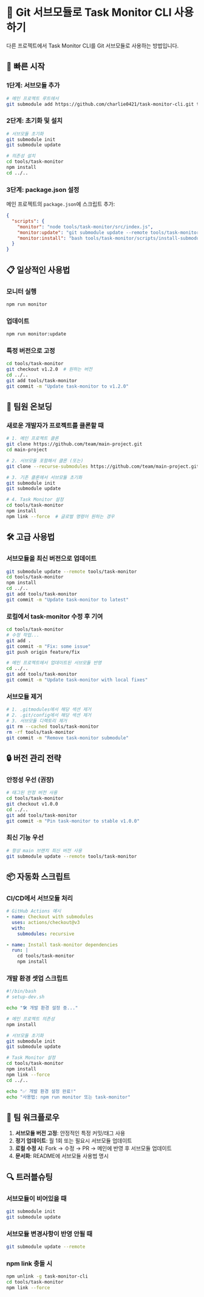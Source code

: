 # 📁 Git 서브모듈로 Task Monitor CLI 사용하기

다른 프로젝트에서 Task Monitor CLI를 Git 서브모듈로 사용하는 방법입니다.

## 🚀 빠른 시작

### 1단계: 서브모듈 추가

```bash
# 메인 프로젝트 루트에서
git submodule add https://github.com/charlie0421/task-monitor-cli.git tools/task-monitor
```

### 2단계: 초기화 및 설치

```bash
# 서브모듈 초기화
git submodule init
git submodule update

# 의존성 설치
cd tools/task-monitor
npm install
cd ../..
```

### 3단계: package.json 설정

메인 프로젝트의 `package.json`에 스크립트 추가:

```json
{
  "scripts": {
    "monitor": "node tools/task-monitor/src/index.js",
    "monitor:update": "git submodule update --remote tools/task-monitor && cd tools/task-monitor && npm install",
    "monitor:install": "bash tools/task-monitor/scripts/install-submodule.sh"
  }
}
```

## 📋 일상적인 사용법

### 모니터 실행
```bash
npm run monitor
```

### 업데이트
```bash
npm run monitor:update
```

### 특정 버전으로 고정
```bash
cd tools/task-monitor
git checkout v1.2.0  # 원하는 버전
cd ../..
git add tools/task-monitor
git commit -m "Update task-monitor to v1.2.0"
```

## 🔄 팀원 온보딩

### 새로운 개발자가 프로젝트를 클론할 때

```bash
# 1. 메인 프로젝트 클론
git clone https://github.com/team/main-project.git
cd main-project

# 2. 서브모듈 포함해서 클론 (또는)
git clone --recurse-submodules https://github.com/team/main-project.git

# 3. 기존 클론에서 서브모듈 초기화
git submodule init
git submodule update

# 4. Task Monitor 설정
cd tools/task-monitor
npm install
npm link --force  # 글로벌 명령어 원하는 경우
```

## 🛠️ 고급 사용법

### 서브모듈을 최신 버전으로 업데이트
```bash
git submodule update --remote tools/task-monitor
cd tools/task-monitor
npm install
cd ../..
git add tools/task-monitor
git commit -m "Update task-monitor to latest"
```

### 로컬에서 task-monitor 수정 후 기여
```bash
cd tools/task-monitor
# 수정 작업...
git add .
git commit -m "Fix: some issue"
git push origin feature/fix

# 메인 프로젝트에서 업데이트된 서브모듈 반영
cd ../..
git add tools/task-monitor
git commit -m "Update task-monitor with local fixes"
```

### 서브모듈 제거
```bash
# 1. .gitmodules에서 해당 섹션 제거
# 2. .git/config에서 해당 섹션 제거
# 3. 서브모듈 디렉토리 제거
git rm --cached tools/task-monitor
rm -rf tools/task-monitor
git commit -m "Remove task-monitor submodule"
```

## 🔒 버전 관리 전략

### 안정성 우선 (권장)
```bash
# 태그된 안정 버전 사용
cd tools/task-monitor
git checkout v1.0.0
cd ../..
git add tools/task-monitor
git commit -m "Pin task-monitor to stable v1.0.0"
```

### 최신 기능 우선
```bash
# 항상 main 브랜치 최신 버전 사용
git submodule update --remote tools/task-monitor
```

## 📦 자동화 스크립트

### CI/CD에서 서브모듈 처리
```yaml
# GitHub Actions 예시
- name: Checkout with submodules
  uses: actions/checkout@v3
  with:
    submodules: recursive

- name: Install task-monitor dependencies
  run: |
    cd tools/task-monitor
    npm install
```

### 개발 환경 셋업 스크립트
```bash
#!/bin/bash
# setup-dev.sh

echo "🛠️ 개발 환경 설정 중..."

# 메인 프로젝트 의존성
npm install

# 서브모듈 초기화
git submodule init
git submodule update

# Task Monitor 설정
cd tools/task-monitor
npm install
npm link --force
cd ../..

echo "✅ 개발 환경 설정 완료!"
echo "사용법: npm run monitor 또는 task-monitor"
```

## 🤝 팀 워크플로우

1. **서브모듈 버전 고정**: 안정적인 특정 커밋/태그 사용
2. **정기 업데이트**: 월 1회 또는 필요시 서브모듈 업데이트
3. **로컬 수정 시**: Fork → 수정 → PR → 메인에 반영 후 서브모듈 업데이트
4. **문서화**: README에 서브모듈 사용법 명시

## 🔍 트러블슈팅

### 서브모듈이 비어있을 때
```bash
git submodule init
git submodule update
```

### 서브모듈 변경사항이 반영 안될 때
```bash
git submodule update --remote
```

### npm link 충돌 시
```bash
npm unlink -g task-monitor-cli
cd tools/task-monitor
npm link --force
``` 